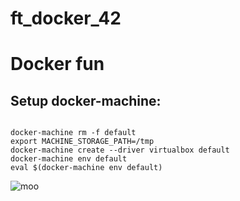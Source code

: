 # ft_docker_42

# Docker fun

## Setup docker-machine:

```

docker-machine rm -f default
export MACHINE_STORAGE_PATH=/tmp
docker-machine create --driver virtualbox default
docker-machine env default
eval $(docker-machine env default)

```

![moo](https://pp.userapi.com/c845221/v845221099/17dd5a/NfJDmx9-dUg.jpg)
